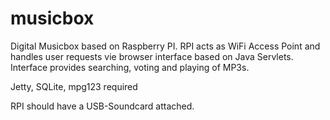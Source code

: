 # musicbox
Digital Musicbox based on Raspberry PI. RPI acts as WiFi Access Point and handles user requests vie browser interface based on Java Servlets. Interface provides searching, voting and playing of MP3s.

Jetty, SQLite, mpg123 required

RPI should have a USB-Soundcard attached.
